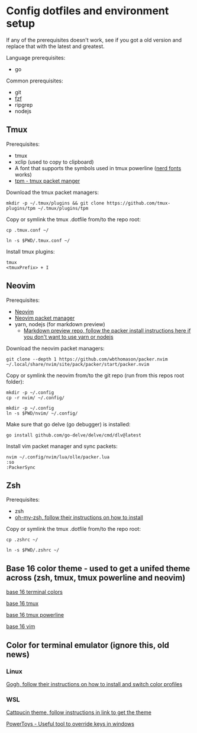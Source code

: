 # Config dotfiles and environment setup
If any of the prerequisites doesn't work, see if you got a old version and replace that with the latest and greatest.

Language prerequisites:
* go

Common prerequisites:
* git
* [fzf](https://github.com/junegunn/fzf)
* ripgrep
* nodejs

## Tmux
Prerequisites:
* tmux
* xclip (used to copy to clipboard)
* A font that supports the symbols used in tmux powerline ([nerd fonts](https://github.com/ryanoasis/nerd-fonts) works)
* [tpm - tmux packet manger](https://github.com/tmux-plugins/tpm)   

Download the tmux packet managers:
```
mkdir -p ~/.tmux/plugins && git clone https://github.com/tmux-plugins/tpm ~/.tmux/plugins/tpm
```
Copy or symlink the tmux .dotfile from/to the repo root:
```
cp .tmux.conf ~/
```
```
ln -s $PWD/.tmux.conf ~/
```
Install tmux plugins:
```
tmux
<tmuxPrefix> + I
```

## Neovim
Prerequisites:
* [Neovim](https://github.com/neovim/neovim) 
* [Neovim packet manager](https://github.com/wbthomason/packer.nvim)
* yarn, nodejs (for markdown preview)
    * [Markdown preview repo, follow the packer install instructions here if you don't want to use yarn or nodejs](https://github.com/iamcco/markdown-preview.nvim)

Download the neovim packet managers:
```
git clone --depth 1 https://github.com/wbthomason/packer.nvim ~/.local/share/nvim/site/pack/packer/start/packer.nvim
```

Copy or symlink the neovim from/to the git repo (run from this repos root folder):
```
mkdir -p ~/.config
cp -r nvim/ ~/.config/
```
```
mkdir -p ~/.config
ln -s $PWD/nvim/ ~/.config/
```
Make sure that go delve (go debugger) is installed:
```
go install github.com/go-delve/delve/cmd/dlv@latest
```

Install vim packet manager and sync packets:
```
nvim ~/.config/nvim/lua/olle/packer.lua
:so
:PackerSync
```

## Zsh
Prerequisites:
* zsh
* [oh-my-zsh, follow their instructions on how to install](https://github.com/ohmyzsh/ohmyzsh/)

Copy or symlink the tmux .dotfile from/to the repo root:
```
cp .zshrc ~/
```
```
ln -s $PWD/.zshrc ~/
```

## Base 16 color theme - used to get a unifed theme across (zsh, tmux, tmux powerline and neovim)
[base 16 terminal colors](https://github.com/tinted-theming/base16-shell)

[base 16 tmux](https://github.com/tinted-theming/base16-tmux)

[base 16 tmux powerline](https://github.com/teddyhwang/base16-tmux-powerline)

[base 16 vim](https://github.com/tinted-theming/base16-vim)


## Color for terminal emulator (ignore this, old news)
### Linux
[Gogh, follow their instructions on how to install and switch color profiles](https://github.com/Gogh-Co/Gogh)

### WSL
[Cattpucin theme, follow instructions in link to get the theme](https://github.com/catppuccin/windows-terminal)

[PowerToys - Useful tool to override keys in windows](https://github.com/microsoft/PowerToys)
